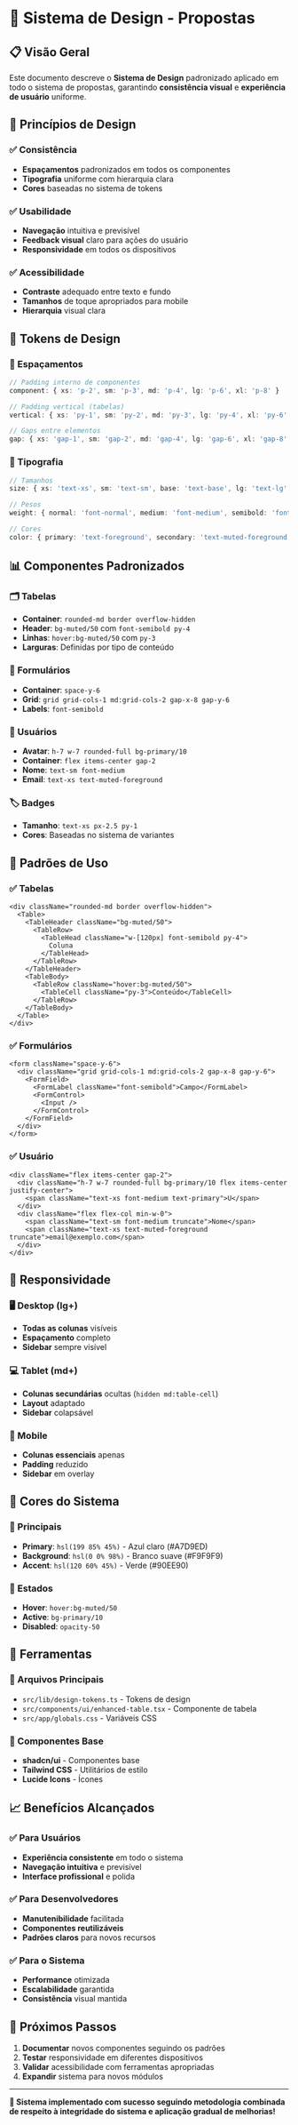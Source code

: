 # 🎨 Sistema de Design - Propostas

## 📋 Visão Geral

Este documento descreve o **Sistema de Design** padronizado aplicado em todo o sistema de propostas, garantindo **consistência visual** e **experiência de usuário** uniforme.

## 🎯 Princípios de Design

### ✅ Consistência
- **Espaçamentos** padronizados em todos os componentes
- **Tipografia** uniforme com hierarquia clara
- **Cores** baseadas no sistema de tokens

### ✅ Usabilidade
- **Navegação** intuitiva e previsível
- **Feedback visual** claro para ações do usuário
- **Responsividade** em todos os dispositivos

### ✅ Acessibilidade
- **Contraste** adequado entre texto e fundo
- **Tamanhos** de toque apropriados para mobile
- **Hierarquia** visual clara

## 🎨 Tokens de Design

### 📏 Espaçamentos
```typescript
// Padding interno de componentes
component: { xs: 'p-2', sm: 'p-3', md: 'p-4', lg: 'p-6', xl: 'p-8' }

// Padding vertical (tabelas)
vertical: { xs: 'py-1', sm: 'py-2', md: 'py-3', lg: 'py-4', xl: 'py-6' }

// Gaps entre elementos
gap: { xs: 'gap-1', sm: 'gap-2', md: 'gap-4', lg: 'gap-6', xl: 'gap-8' }
```

### 🎨 Tipografia
```typescript
// Tamanhos
size: { xs: 'text-xs', sm: 'text-sm', base: 'text-base', lg: 'text-lg' }

// Pesos
weight: { normal: 'font-normal', medium: 'font-medium', semibold: 'font-semibold' }

// Cores
color: { primary: 'text-foreground', secondary: 'text-muted-foreground' }
```

## 📊 Componentes Padronizados

### 🗂️ Tabelas
- **Container**: `rounded-md border overflow-hidden`
- **Header**: `bg-muted/50` com `font-semibold py-4`
- **Linhas**: `hover:bg-muted/50` com `py-3`
- **Larguras**: Definidas por tipo de conteúdo

### 📝 Formulários
- **Container**: `space-y-6`
- **Grid**: `grid grid-cols-1 md:grid-cols-2 gap-x-8 gap-y-6`
- **Labels**: `font-semibold`

### 👤 Usuários
- **Avatar**: `h-7 w-7 rounded-full bg-primary/10`
- **Container**: `flex items-center gap-2`
- **Nome**: `text-sm font-medium`
- **Email**: `text-xs text-muted-foreground`

### 🏷️ Badges
- **Tamanho**: `text-xs px-2.5 py-1`
- **Cores**: Baseadas no sistema de variantes

## 🎯 Padrões de Uso

### ✅ Tabelas
```tsx
<div className="rounded-md border overflow-hidden">
  <Table>
    <TableHeader className="bg-muted/50">
      <TableRow>
        <TableHead className="w-[120px] font-semibold py-4">
          Coluna
        </TableHead>
      </TableRow>
    </TableHeader>
    <TableBody>
      <TableRow className="hover:bg-muted/50">
        <TableCell className="py-3">Conteúdo</TableCell>
      </TableRow>
    </TableBody>
  </Table>
</div>
```

### ✅ Formulários
```tsx
<form className="space-y-6">
  <div className="grid grid-cols-1 md:grid-cols-2 gap-x-8 gap-y-6">
    <FormField>
      <FormLabel className="font-semibold">Campo</FormLabel>
      <FormControl>
        <Input />
      </FormControl>
    </FormField>
  </div>
</form>
```

### ✅ Usuário
```tsx
<div className="flex items-center gap-2">
  <div className="h-7 w-7 rounded-full bg-primary/10 flex items-center justify-center">
    <span className="text-xs font-medium text-primary">U</span>
  </div>
  <div className="flex flex-col min-w-0">
    <span className="text-sm font-medium truncate">Nome</span>
    <span className="text-xs text-muted-foreground truncate">email@exemplo.com</span>
  </div>
</div>
```

## 📱 Responsividade

### 🖥️ Desktop (lg+)
- **Todas as colunas** visíveis
- **Espaçamento** completo
- **Sidebar** sempre visível

### 💻 Tablet (md+)
- **Colunas secundárias** ocultas (`hidden md:table-cell`)
- **Layout** adaptado
- **Sidebar** colapsável

### 📱 Mobile
- **Colunas essenciais** apenas
- **Padding** reduzido
- **Sidebar** em overlay

## 🎨 Cores do Sistema

### 🎯 Principais
- **Primary**: `hsl(199 85% 45%)` - Azul claro (#A7D9ED)
- **Background**: `hsl(0 0% 98%)` - Branco suave (#F9F9F9)
- **Accent**: `hsl(120 60% 45%)` - Verde (#90EE90)

### 🎯 Estados
- **Hover**: `hover:bg-muted/50`
- **Active**: `bg-primary/10`
- **Disabled**: `opacity-50`

## 🔧 Ferramentas

### 📁 Arquivos Principais
- `src/lib/design-tokens.ts` - Tokens de design
- `src/components/ui/enhanced-table.tsx` - Componente de tabela
- `src/app/globals.css` - Variáveis CSS

### 🎯 Componentes Base
- **shadcn/ui** - Componentes base
- **Tailwind CSS** - Utilitários de estilo
- **Lucide Icons** - Ícones

## 📈 Benefícios Alcançados

### ✅ Para Usuários
- **Experiência consistente** em todo o sistema
- **Navegação intuitiva** e previsível
- **Interface profissional** e polida

### ✅ Para Desenvolvedores
- **Manutenibilidade** facilitada
- **Componentes reutilizáveis**
- **Padrões claros** para novos recursos

### ✅ Para o Sistema
- **Performance** otimizada
- **Escalabilidade** garantida
- **Consistência** visual mantida

## 🚀 Próximos Passos

1. **Documentar** novos componentes seguindo os padrões
2. **Testar** responsividade em diferentes dispositivos
3. **Validar** acessibilidade com ferramentas apropriadas
4. **Expandir** sistema para novos módulos

---

**🎯 Sistema implementado com sucesso seguindo metodologia combinada de respeito à integridade do sistema e aplicação gradual de melhorias!**
